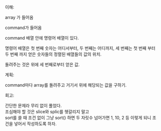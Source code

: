 이해:

array 가 들어옴

command가 들어옴

command 배열 안에 명령어 배열이 있다.

명령어 배열은 첫 번째 숫자는 어디서부터, 두 번째는 어디까지, 세 번째는 첫 번째 부터 두 번째 까지 얻은 숫자들의 정렬된 배열들의 값의 위치.

돌려주는 것은 위에 세 번째로부터 얻은 값.

계획:

command마다 array를 돌려주고 거기서 위에 해당되는 값을 구하기.

회고:

간단한 문제라 무리 없이 풀었다.  
조심해야 할 것은 slice와 splic를 헷갈리지 말고  
sort를 쓸 때 조건 없이 그냥 sort() 하면 두 자릿수 넘어가면 1, 10, 2 등 이렇게 되니 조건을 넣어서 작성하도록 하자.
